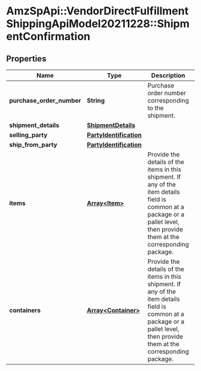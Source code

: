 # AmzSpApi::VendorDirectFulfillmentShippingApiModel20211228::ShipmentConfirmation

## Properties
Name | Type | Description | Notes
------------ | ------------- | ------------- | -------------
**purchase_order_number** | **String** | Purchase order number corresponding to the shipment. | 
**shipment_details** | [**ShipmentDetails**](ShipmentDetails.md) |  | 
**selling_party** | [**PartyIdentification**](PartyIdentification.md) |  | 
**ship_from_party** | [**PartyIdentification**](PartyIdentification.md) |  | 
**items** | [**Array&lt;Item&gt;**](Item.md) | Provide the details of the items in this shipment. If any of the item details field is common at a package or a pallet level, then provide them at the corresponding package. | 
**containers** | [**Array&lt;Container&gt;**](Container.md) | Provide the details of the items in this shipment. If any of the item details field is common at a package or a pallet level, then provide them at the corresponding package. | [optional] 

